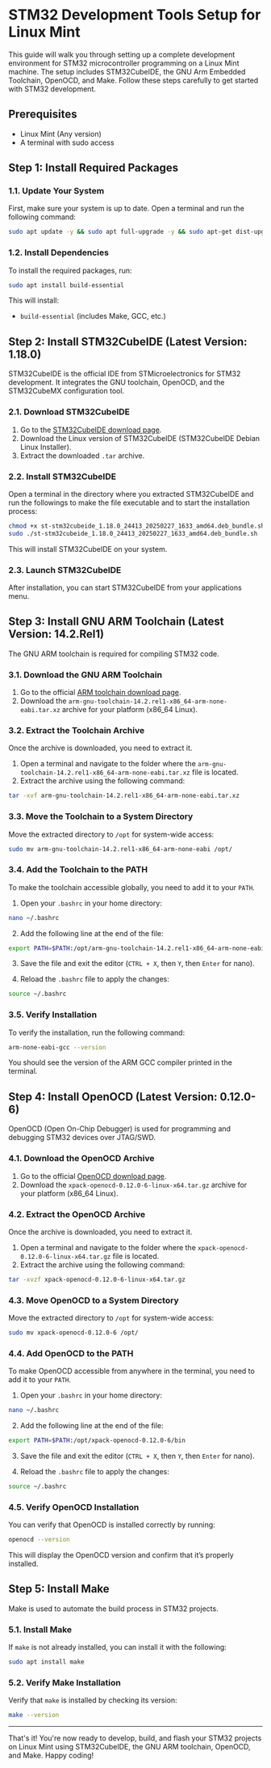 # STM32 Development Tools Setup for Linux Mint

This guide will walk you through setting up a complete development environment for STM32 microcontroller programming on a Linux Mint machine. The setup includes STM32CubeIDE, the GNU Arm Embedded Toolchain, OpenOCD, and Make. Follow these steps carefully to get started with STM32 development.

## Prerequisites

- Linux Mint (Any version)
- A terminal with sudo access

## Step 1: Install Required Packages

### 1.1. Update Your System

First, make sure your system is up to date. Open a terminal and run the following command:

```bash
sudo apt update -y && sudo apt full-upgrade -y && sudo apt-get dist-upgrade -y && sudo apt autoremove -y && sudo apt clean -y && sudo apt autoclean -y
```

### 1.2. Install Dependencies

To install the required packages, run:

```bash
sudo apt install build-essential
```

This will install:
- `build-essential` (includes Make, GCC, etc.)

## Step 2: Install STM32CubeIDE (Latest Version: 1.18.0)

STM32CubeIDE is the official IDE from STMicroelectronics for STM32 development. It integrates the GNU toolchain, OpenOCD, and the STM32CubeMX configuration tool.

### 2.1. Download STM32CubeIDE

1. Go to the [STM32CubeIDE download page](https://www.st.com/en/development-tools/stm32cubeide.html).
2. Download the Linux version of STM32CubeIDE (STM32CubeIDE Debian Linux Installer).
3. Extract the downloaded `.tar` archive.

### 2.2. Install STM32CubeIDE

Open a terminal in the directory where you extracted STM32CubeIDE and run the followings to make the file executable and to start the installation process:

```bash
chmod +x st-stm32cubeide_1.18.0_24413_20250227_1633_amd64.deb_bundle.sh
sudo ./st-stm32cubeide_1.18.0_24413_20250227_1633_amd64.deb_bundle.sh
```

This will install STM32CubeIDE on your system.

### 2.3. Launch STM32CubeIDE

After installation, you can start STM32CubeIDE from your applications menu.

## Step 3: Install GNU ARM Toolchain (Latest Version: 14.2.Rel1)

The GNU ARM toolchain is required for compiling STM32 code.

### 3.1. Download the GNU ARM Toolchain

1. Go to the official [ARM toolchain download page](https://developer.arm.com/downloads/-/arm-gnu-toolchain-downloads).
2. Download the `arm-gnu-toolchain-14.2.rel1-x86_64-arm-none-eabi.tar.xz` archive for your platform (x86_64 Linux).

### 3.2. Extract the Toolchain Archive

Once the archive is downloaded, you need to extract it.

1. Open a terminal and navigate to the folder where the `arm-gnu-toolchain-14.2.rel1-x86_64-arm-none-eabi.tar.xz` file is located.
2. Extract the archive using the following command:

```bash
tar -xvf arm-gnu-toolchain-14.2.rel1-x86_64-arm-none-eabi.tar.xz
```

### 3.3. Move the Toolchain to a System Directory

Move the extracted directory to `/opt` for system-wide access:

```bash
sudo mv arm-gnu-toolchain-14.2.rel1-x86_64-arm-none-eabi /opt/
```

### 3.4. Add the Toolchain to the PATH

To make the toolchain accessible globally, you need to add it to your `PATH`.

1. Open your `.bashrc` in your home directory:

```bash
nano ~/.bashrc
```
2. Add the following line at the end of the file:

```bash
export PATH=$PATH:/opt/arm-gnu-toolchain-14.2.rel1-x86_64-arm-none-eabi/bin
```

3. Save the file and exit the editor (`CTRL + X`, then `Y`, then `Enter` for nano).

4. Reload the `.bashrc` file to apply the changes:

```bash
source ~/.bashrc
```

### 3.5. Verify Installation

To verify the installation, run the following command:

```bash
arm-none-eabi-gcc --version
```

You should see the version of the ARM GCC compiler printed in the terminal.

## Step 4: Install OpenOCD (Latest Version: 0.12.0-6)

OpenOCD (Open On-Chip Debugger) is used for programming and debugging STM32 devices over JTAG/SWD.

### 4.1. Download the OpenOCD Archive

1. Go to the official [OpenOCD download page](https://github.com/xpack-dev-tools/openocd-xpack/releases).
2. Download the `xpack-openocd-0.12.0-6-linux-x64.tar.gz` archive for your platform (x86_64 Linux).

### 4.2. Extract the OpenOCD Archive

Once the archive is downloaded, you need to extract it.

1. Open a terminal and navigate to the folder where the `xpack-openocd-0.12.0-6-linux-x64.tar.gz` file is located.
2. Extract the archive using the following command:

```bash
tar -xvzf xpack-openocd-0.12.0-6-linux-x64.tar.gz
```

### 4.3. Move OpenOCD to a System Directory

Move the extracted directory to `/opt` for system-wide access:

```bash
sudo mv xpack-openocd-0.12.0-6 /opt/
```

### 4.4. Add OpenOCD to the PATH

To make OpenOCD accessible from anywhere in the terminal, you need to add it to your `PATH`.

1. Open your `.bashrc` in your home directory:

```bash
nano ~/.bashrc
```
2. Add the following line at the end of the file:

```bash
export PATH=$PATH:/opt/xpack-openocd-0.12.0-6/bin
```

3. Save the file and exit the editor (`CTRL + X`, then `Y`, then `Enter` for nano).

4. Reload the `.bashrc` file to apply the changes:

```bash
source ~/.bashrc
```

### 4.5. Verify OpenOCD Installation

You can verify that OpenOCD is installed correctly by running:

```bash
openocd --version
```

This will display the OpenOCD version and confirm that it’s properly installed.

## Step 5: Install Make

Make is used to automate the build process in STM32 projects.

### 5.1. Install Make

If `make` is not already installed, you can install it with the following:

```bash
sudo apt install make
```

### 5.2. Verify Make Installation

Verify that `make` is installed by checking its version:

```bash
make --version
```
---

That's it! You're now ready to develop, build, and flash your STM32 projects on Linux Mint using STM32CubeIDE, the GNU ARM toolchain, OpenOCD, and Make. Happy coding!
